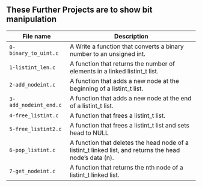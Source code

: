 ## These Further Projects are to show bit manipulation

|File name | Description |
|----------|-------------|
| `0-binary_to_uint.c` | A Write a function that converts a binary number to an unsigned int.|
| `1-listint_len.c` | A function that returns the number of elements in a linked listint_t list. |
| `2-add_nodeint.c` | A function that adds a new node at the beginning of a listint_t list. |
| `3-add_nodeint_end.c` |  A function that adds a new node at the end of a listint_t list. |
| `4-free_listint.c` | A function that frees a listint_t list. |
| `5-free_listint2.c` | A function that frees a listint_t list and sets head to NULL |
| `6-pop_listint.c` | A function that deletes the head node of a listint_t linked list, and returns the head node’s data (n). |
| `7-get_nodeint.c` | A function that returns the nth node of a listint_t linked list. |
